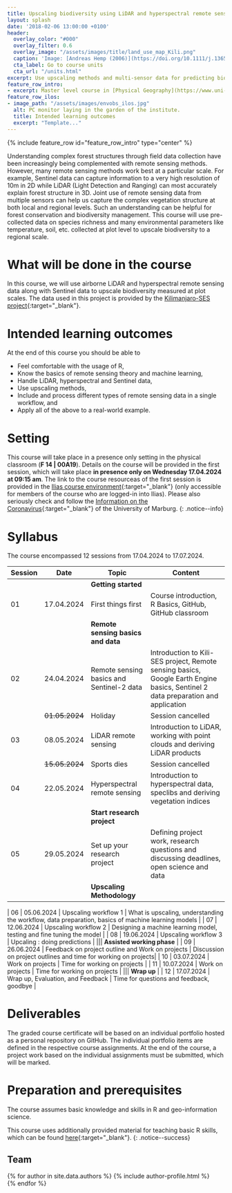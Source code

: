 ```yaml
---
title: Upscaling biodiversity using LiDAR and hyperspectral remote sensing
layout: splash
date: '2018-02-06 13:00:00 +0100'
header:
  overlay_color: "#000"
  overlay_filter: 0.6
  overlay_image: "/assets/images/title/land_use_map_Kili.png"
  caption: 'Image: [Andreas Hemp (2006)](https://doi.org/10.1111/j.1365-2028.2006.00679.x){:target="_blank"}'
  cta_label: Go to course units
  cta_url: "/units.html"
excerpt: Use upscaling methods and multi-sensor data for predicting biodiversity.
feature_row_intro:
- excerpt: Master level course in [Physical Geography](https://www.uni-marburg.de/de/fb19/studium/studiengaenge/m-sc-physische-geographie/herzlich-willkommen-beim-master-physische-geographie){:target="_blank"} at Marburg University
feature_row_ilos:
- image_path: "/assets/images/envobs_ilos.jpg"
  alt: PC monitor laying in the garden of the institute.
  title: Intended learning outcomes
  excerpt: "Template..."
---
```


{% include feature_row id="feature_row_intro" type="center" %}

Understanding complex forest structures through field data collection have been increasingly being complemented with remote sensing methods. However, many remote sensing methods work best at a particular scale.
For example, Sentinel data can capture information to a very high resolution of 10m in 2D while LiDAR (Light Detection and Ranging) can most accurately explain forest structure in 3D.
Joint use of remote sensing data from multiple sensors can help us capture the complex vegetation structure at both local and regional levels. Such an understanding can be helpful for forest conservation and biodiversity management. 
This course will use pre-collected data on species richness and many environmental parameters like temperature, soil, etc. collected at plot level to upscale biodiversity to a regional scale. 


# What will be done in the course 
In this course, we will use airborne LiDAR and hyperspectral remote sensing data along with Sentinel data to upscale biodiversity measured at plot scales.
The data used in this project is provided by the [Kilimanjaro-SES project](https://kili-ses.senckenberg.de/){:target="_blank"}.



# Intended learning outcomes
At the end of this course you should be able to
  
* Feel comfortable with the usage of R,
* Know the basics of remote sensing theory and machine learning,
* Handle LiDAR, hyperspectral and Sentinel data,
* Use upscaling methods,
* Include and process different types of remote sensing data in a single workflow, and
* Apply all of the above to a real-world example.




# Setting

This course will take place in a presence only setting in the physical classroom (**F 14 | 00A19**).
Details on the course will be provided in the first session, which will take place **in presence only on Wednesday 17.04.2024 at 09:15 am**.
The link to the course resourceas of the first session is provided in the [Ilias course environment](https://ilias.uni-marburg.de/goto.php?target=crs_2785662&client_id=UNIMR){:target="_blank"}
 (only accessible for members of the course who are logged-in into Ilias). 
Please also seriously check and follow the [Information on the Coronavirus](https://www.uni-marburg.de/de/universitaet/administration/sicherheit/coronavirus){:target="_blank"} of the University of Marburg.
{: .notice--info}




# Syllabus

The course encompassed 12 sessions from 17.04.2024 to 17.07.2024.

| Session | Date | Topic | Content |
|---------|------|-------|---------|
||| **Getting started** |
| 01 | 17.04.2024   | First things first                                        | Course introduction, R Basics, GitHub, GitHub classroom |
||| **Remote sensing basics and data**  |
| 02 | 24.04.2024   | Remote sensing basics and Sentinel-2 data                 | Introduction to Kili-SES project, Remote sensing basics, Google Earth Engine basics, Sentinel 2 data preparation and application|
|    | ~~01.05.2024~~|Holiday						        |Session cancelled|				
| 03 | 08.05.2024   | LiDAR remote sensing          	                        | Introduction to LiDAR, working with point clouds and deriving LiDAR products|
|    | ~~15.05.2024~~|Sports dies						|Session cancelled|
| 04 | 22.05.2024   | Hyperspectral remote sensing       			|Introduction to hyperspectral data, speclibs and deriving vegetation indices|
||| **Start research project**  |
| 05 | 29.05.2024   | Set up your research project      		         | Defining project work, research questions and discussing deadlines, open science and data |
||| **Upscaling Methodology**                                                    |
	
| 06 | 05.06.2024   | Upscaling workflow 1                                       | What is upscaling, understanding the workflow, data preparation, basics of machine learning models |
| 07 | 12.06.2024   | Upscaling workflow 2 	                            	 | Designing a machine learning model, testing and fine tuning the model |
| 08 | 19.06.2024  | Upscaling workflow 3	                            	 | Upcaling : doing predictions |
||| **Assisted working phase** |
| 09 | 26.06.2024   | Feedback on project outline and Work on projects 		 | Discussion on project outlines and time for working on projects|
| 10 | 03.07.2024   | Work on projects | Time for working on projects            |
| 11 | 10.07.2024   | Work on projects | Time for working on projects            |
||| **Wrap up** |
| 12 | 17.07.2024   | Wrap up, Evaluation, and Feedback                          | Time for questions and feedback, goodbye |


# Deliverables

The graded course certificate will be based on an individual portfolio hosted as a personal repository on GitHub. 
The individual portfolio items are defined in the respective course assignments. 
At the end of the course, a project work based on the individual assignments must be submitted, which will be marked.


# Preparation and prerequisites

The course assumes basic knowledge and skills in R and geo-information science.

This course uses additionally provided material for teaching basic R skills, 
which can be found [here](https://geomoer.github.io/moer-base-r/){:target="_blank"}.
{: .notice--success}

## Team

{% for author in site.data.authors %}
  {% include author-profile.html %}
 <br />
{% endfor %}


